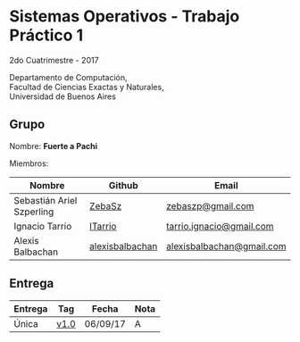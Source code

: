 # Sistemas Operativos - Trabajo Práctico 1

2do Cuatrimestre - 2017

Departamento de Computación,<br/>
Facultad de Ciencias Exactas y Naturales,<br/>
Universidad de Buenos Aires

## Grupo

Nombre: **Fuerte a Pachi**

Miembros:

| Nombre                    | Github                                                | Email                     |
| ------------------------- | ----------------------------------------------------- | ------------------------- |
| Sebastián Ariel Szperling | [ZebaSz](https://github.com/ZebaSz)                   | zebaszp@gmail.com         |
| Ignacio Tarrio            | [ITarrio](https://github.com/ITarrio)                 | tarrio.ignacio@gmail.com  |
| Alexis Balbachan          | [alexisbalbachan](https://github.com/alexisbalbachan) | alexisbalbachan@gmail.com |

## Entrega

| Entrega | Tag                                                        | Fecha    | Nota |
| ------- | ---------------------------------------------------------- | -------- | ---- |
| Única   | [v1.0](https://github.com/ZebaSz/so-tp1/releases/tag/v1.0) | 06/09/17 | A    |